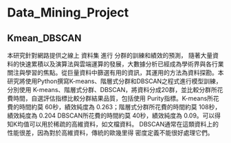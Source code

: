 # Data_Mining_Project

Kmean_DBSCAN
------------

本研究針對網路提供之線上 資料集 進行 分群的訓練和績效的預測， 隨著大量資料的快速累積以及演算法與雲端運算的發展，大數據分析已經成為學術界與各行業關注與學習的焦點。從巨量資料中篩選有用的資訊，其運用的方法為資料探勘。本研究將使用Python撰寫K-means、階層式分群和DBSCAN之程式進行模型訓練，分別使用 K-means、階層式分群、DBSCAN，將資料分成20群，並比較分群所花費時間，自選評估指標比較分群結果品質，包括使用 Purity指標。K-means所花費的時間約莫 60秒，績效純度為 0.263；階層式分群所花費的時間約莫 108秒，績效純度為 0.204 DBSCAN所花費的時間約莫 40秒，績效純度為 0.09。可以得知K均值可以用於稀疏的高維資料，如文檔資料。 DBSCAN通常在這類資料上的性能很差，因為對於高維資料，傳統的歐幾里得 密度定義不能很好處理它們。

